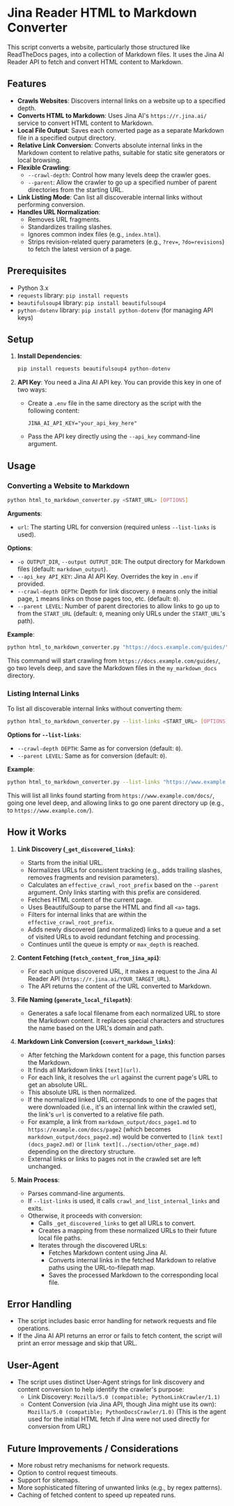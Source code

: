 # Jina Reader HTML to Markdown Converter

This script converts a website, particularly those structured like ReadTheDocs pages, into a collection of Markdown files. It uses the Jina AI Reader API to fetch and convert HTML content to Markdown.

## Features

- **Crawls Websites**: Discovers internal links on a website up to a specified depth.
- **Converts HTML to Markdown**: Uses Jina AI's `https://r.jina.ai/` service to convert HTML content to Markdown.
- **Local File Output**: Saves each converted page as a separate Markdown file in a specified output directory.
- **Relative Link Conversion**: Converts absolute internal links in the Markdown content to relative paths, suitable for static site generators or local browsing.
- **Flexible Crawling**:
    - `--crawl-depth`: Control how many levels deep the crawler goes.
    - `--parent`: Allow the crawler to go up a specified number of parent directories from the starting URL.
- **Link Listing Mode**: Can list all discoverable internal links without performing conversion.
- **Handles URL Normalization**:
    - Removes URL fragments.
    - Standardizes trailing slashes.
    - Ignores common index files (e.g., `index.html`).
    - Strips revision-related query parameters (e.g., `?rev=`, `?do=revisions`) to fetch the latest version of a page.

## Prerequisites

- Python 3.x
- `requests` library: `pip install requests`
- `beautifulsoup4` library: `pip install beautifulsoup4`
- `python-dotenv` library: `pip install python-dotenv` (for managing API keys)

## Setup

1.  **Install Dependencies**:
    ```bash
    pip install requests beautifulsoup4 python-dotenv
    ```

2.  **API Key**:
    You need a Jina AI API key. You can provide this key in one of two ways:
    *   Create a `.env` file in the same directory as the script with the following content:
        ```
        JINA_AI_API_KEY="your_api_key_here"
        ```
    *   Pass the API key directly using the `--api_key` command-line argument.

## Usage

### Converting a Website to Markdown

```bash
python html_to_markdown_converter.py <START_URL> [OPTIONS]
```

**Arguments**:

*   `url`: The starting URL for conversion (required unless `--list-links` is used).

**Options**:

*   `-o OUTPUT_DIR`, `--output OUTPUT_DIR`: The output directory for Markdown files (default: `markdown_output`).
*   `--api_key API_KEY`: Jina AI API Key. Overrides the key in `.env` if provided.
*   `--crawl-depth DEPTH`: Depth for link discovery. `0` means only the initial page, `1` means links on those pages too, etc. (default: `0`).
*   `--parent LEVEL`: Number of parent directories to allow links to go up to from the `START_URL` (default: `0`, meaning only URLs under the `START_URL`'s path).

**Example**:

```bash
python html_to_markdown_converter.py "https://docs.example.com/guides/" --crawl-depth 2 --output my_markdown_docs
```
This command will start crawling from `https://docs.example.com/guides/`, go two levels deep, and save the Markdown files in the `my_markdown_docs` directory.

### Listing Internal Links

To list all discoverable internal links without converting them:

```bash
python html_to_markdown_converter.py --list-links <START_URL> [OPTIONS]
```

**Options for `--list-links`**:

*   `--crawl-depth DEPTH`: Same as for conversion (default: `0`).
*   `--parent LEVEL`: Same as for conversion (default: `0`).

**Example**:

```bash
python html_to_markdown_converter.py --list-links "https://www.example.com/docs/" --crawl-depth 1 --parent 1
```
This will list all links found starting from `https://www.example.com/docs/`, going one level deep, and allowing links to go one parent directory up (e.g., to `https://www.example.com/`).

## How it Works

1.  **Link Discovery (`_get_discovered_links`)**:
    *   Starts from the initial URL.
    *   Normalizes URLs for consistent tracking (e.g., adds trailing slashes, removes fragments and revision parameters).
    *   Calculates an `effective_crawl_root_prefix` based on the `--parent` argument. Only links starting with this prefix are considered.
    *   Fetches HTML content of the current page.
    *   Uses BeautifulSoup to parse the HTML and find all `<a>` tags.
    *   Filters for internal links that are within the `effective_crawl_root_prefix`.
    *   Adds newly discovered (and normalized) links to a queue and a set of visited URLs to avoid redundant fetching and processing.
    *   Continues until the queue is empty or `max_depth` is reached.

2.  **Content Fetching (`fetch_content_from_jina_api`)**:
    *   For each unique discovered URL, it makes a request to the Jina AI Reader API (`https://r.jina.ai/YOUR_TARGET_URL`).
    *   The API returns the content of the URL converted to Markdown.

3.  **File Naming (`generate_local_filepath`)**:
    *   Generates a safe local filename from each normalized URL to store the Markdown content. It replaces special characters and structures the name based on the URL's domain and path.

4.  **Markdown Link Conversion (`convert_markdown_links`)**:
    *   After fetching the Markdown content for a page, this function parses the Markdown.
    *   It finds all Markdown links `[text](url)`.
    *   For each link, it resolves the `url` against the current page's URL to get an absolute URL.
    *   This absolute URL is then normalized.
    *   If the normalized linked URL corresponds to one of the pages that were downloaded (i.e., it's an internal link within the crawled set), the link's `url` is converted to a relative file path.
    *   For example, a link from `markdown_output/docs_page1.md` to `https://example.com/docs/page2` (which becomes `markdown_output/docs_page2.md`) would be converted to `[link text](docs_page2.md)` or `[link text](../section/other_page.md)` depending on the directory structure.
    *   External links or links to pages not in the crawled set are left unchanged.

5.  **Main Process**:
    *   Parses command-line arguments.
    *   If `--list-links` is used, it calls `crawl_and_list_internal_links` and exits.
    *   Otherwise, it proceeds with conversion:
        *   Calls `_get_discovered_links` to get all URLs to convert.
        *   Creates a mapping from these normalized URLs to their future local file paths.
        *   Iterates through the discovered URLs:
            *   Fetches Markdown content using Jina AI.
            *   Converts internal links in the fetched Markdown to relative paths using the URL-to-filepath map.
            *   Saves the processed Markdown to the corresponding local file.

## Error Handling

*   The script includes basic error handling for network requests and file operations.
*   If the Jina AI API returns an error or fails to fetch content, the script will print an error message and skip that URL.

## User-Agent

*   The script uses distinct User-Agent strings for link discovery and content conversion to help identify the crawler's purpose:
    *   Link Discovery: `Mozilla/5.0 (compatible; PythonLinkCrawler/1.1)`
    *   Content Conversion (via Jina API, though Jina might use its own): `Mozilla/5.0 (compatible; PythonDocsCrawler/1.0)` (This is the agent used for the initial HTML fetch if Jina were not used directly for conversion from URL)

## Future Improvements / Considerations

*   More robust retry mechanisms for network requests.
*   Option to control request timeouts.
*   Support for sitemaps.
*   More sophisticated filtering of unwanted links (e.g., by regex patterns).
*   Caching of fetched content to speed up repeated runs.
